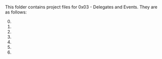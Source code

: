 This folder contains project files for 0x03 - Delegates and Events.
They are as follows:

0)

1)

2)

3)

4)

5)

6)
